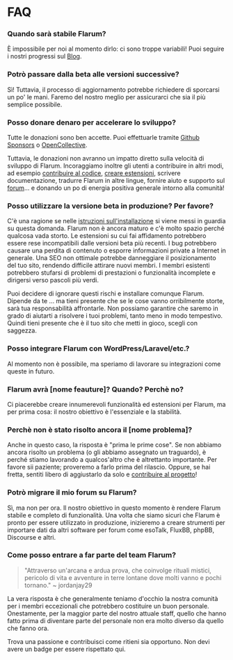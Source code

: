 <template>
  <outdated-it class="blue"></outdated-it>
</template>

# FAQ

### Quando sarà stabile Flarum?

È impossibile per noi al momento dirlo: ci sono troppe variabili! Puoi seguire i nostri progressi sul [Blog](https://discuss.flarum.org/t/blog).

### Potrò passare dalla beta alle versioni successive?

Sì! Tuttavia, il processo di aggiornamento potrebbe richiedere di sporcarsi un po' le mani. Faremo del nostro meglio per assicurarci che sia il più semplice possibile.

### Posso donare denaro per accelerare lo sviluppo?

Tutte le donazioni sono ben accette. Puoi effettuarle tramite [Github Sponsors](https://github.com/sponsors/flarum) o [OpenCollective](https://opencollective.com/flarum).

Tuttavia, le donazioni non avranno un impatto diretto sulla velocità di sviluppo di Flarum. Incoraggiamo inoltre gli utenti a contribuire in altri modi, ad esempio [contribuire al codice](contributing.md), [creare estensioni](/extend/), scrivere documentazione, tradurre Flarum in altre lingue, fornire aiuto e supporto sul [forum](https://discuss.flarum.org/)... e donando un po di energia positiva generale intorno alla comunità!

### Posso utilizzare la versione beta in produzione? Per favore?

C'è una ragione se nelle [istruzioni sull'installazione](install.md)  si viene messi in guardia su questa domanda. Flarum non è ancora maturo e c'è molto spazio perché qualcosa vada storto. Le estensioni su cui fai affidamento potrebbero essere rese incompatibili dalle versioni beta più recenti. I bug potrebbero causare una perdita di contenuto o esporre informazioni private a Internet in generale. Una SEO non ottimale potrebbe danneggiare il posizionamento del tuo sito, rendendo difficile attirare nuovi membri. I membri esistenti potrebbero stufarsi di problemi di prestazioni o funzionalità incomplete e dirigersi verso pascoli più verdi.

Puoi decidere di ignorare questi rischi e installare comunque Flarum. Dipende da te ... ma tieni presente che se le cose vanno orribilmente storte, sarà tua responsabilità affrontarle. Non possiamo garantire che saremo in grado di aiutarti a risolvere i tuoi problemi, tanto meno in modo tempestivo. Quindi tieni presente che è il tuo sito che metti in gioco, scegli con saggezza.

### Posso integrare Flarum con WordPress/Laravel/etc.?

Al momento non è possibile, ma speriamo di lavorare su integrazioni come queste in futuro.

### Flarum avrà [nome feauture]? Quando? Perchè no?

Ci piacerebbe creare innumerevoli funzionalità ed estensioni per Flarum, ma per prima cosa: il nostro obiettivo è l'essenziale e la stabilità.

### Perchè non è stato risolto ancora il [nome problema]?

Anche in questo caso, la risposta è "prima le prime cose". Se non abbiamo ancora risolto un problema (o gli abbiamo assegnato un traguardo), è perché stiamo lavorando a qualcos'altro che è altrettanto importante. Per favore sii paziente; proveremo a farlo prima del rilascio. Oppure, se hai fretta, sentiti libero di aggiustarlo da solo e [contribuire al progetto](contributing.md)!

### Potrò migrare il mio forum su Flarum?

Sì, ma non per ora. Il nostro obiettivo in questo momento è rendere Flarum stabile e completo di funzionalità. Una volta che siamo sicuri che Flarum è pronto per essere utilizzato in produzione, inizieremo a creare strumenti per importare dati da altri software per forum come esoTalk, FluxBB, phpBB, Discourse e altri.

### Come posso entrare a far parte del team Flarum?

> "Attraverso un'arcana e ardua prova, che coinvolge rituali mistici, pericolo di vita e avventure in terre lontane dove molti vanno e pochi tornano." ~ jordanjay29

La vera risposta è che generalmente teniamo d'occhio la nostra comunità per i membri eccezionali che potrebbero costituire un buon personale. Onestamente, per la maggior parte del nostro attuale staff, quello che hanno fatto prima di diventare parte del personale non era molto diverso da quello che fanno ora.

Trova una passione e contribuisci come ritieni sia opportuno. Non devi avere un badge per essere rispettato qui.

<!--
### Why does Flarum use Composer? Why can't I just download a ZIP?
  https://github.com/flarum/docs/issues/20
-->
